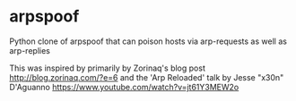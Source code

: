 arpspoof
========

Python clone of arpspoof that can poison hosts via arp-requests as well as arp-replies

This was inspired by primarily by Zorinaq's blog post http://blog.zorinaq.com/?e=6
and the 'Arp Reloaded' talk by Jesse "x30n" D'Aguanno https://www.youtube.com/watch?v=jt61Y3MEW2o
